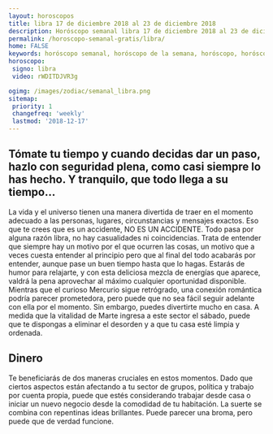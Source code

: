 ```yaml
---
layout: horoscopos
title: libra 17 de diciembre 2018 al 23 de diciembre 2018 
description: Horóscopo semanal libra 17 de diciembre 2018 al 23 de diciembre 2018. Tómate tu tiempo y cuando decidas dar un paso, hazlo con seguridad plena, como casi siempre lo has hecho. Y tranquilo, que todo llega a su tiempo…
permalink: /horoscopo-semanal-gratis/libra/
home: FALSE
keywords: horóscopo semanal, horóscopo de la semana, horóscopo, horóscopo gratis,horóscopos, horóscopo esperanza gracia, horoscopos libra la semana, horóscopos gratis, Tarot, Astrologia, Zodíaco, libra, horoscopo gratis, semanal
horoscopo:
 signo: libra
 video: rWDITDJVR3g

ogimg: /images/zodiac/semanal_libra.png
sitemap:
 priority: 1
 changefreq: 'weekly'
 lastmod: '2018-12-17'
---
```




## Tómate tu tiempo y cuando decidas dar un paso, hazlo con seguridad plena, como casi siempre lo has hecho. Y tranquilo, que todo llega a su tiempo…

La vida y el universo tienen una manera divertida de traer en el momento adecuado a las personas, lugares, circunstancias y mensajes exactos. Eso que te crees que es un accidente, NO ES UN ACCIDENTE. Todo pasa por alguna razón libra, no hay casualidades ni coincidencias. Trata de entender que siempre hay un motivo por el que ocurren las cosas, un motivo que a veces cuesta entender al principio pero que al final del todo acabarás por entender, aunque pase un buen tiempo hasta que lo hagas.
Estarás de humor para relajarte, y con esta deliciosa mezcla de energías que aparece, valdrá la pena aprovechar al máximo cualquier oportunidad disponible. Mientras que el curioso Mercurio sigue retrógrado, una conexión romántica podría parecer prometedora, pero puede que no sea fácil seguir adelante con ella por el momento. Sin embargo, puedes divertirte mucho en casa. A medida que la vitalidad de Marte ingresa a este sector el sábado, puede que te dispongas a eliminar el desorden y a que tu casa esté limpia y ordenada.

## Dinero

Te beneficiarás de dos maneras cruciales en estos momentos. Dado que ciertos aspectos están afectando a tu sector de grupos, política y trabajo por cuenta propia, puede que estés considerando trabajar desde casa o iniciar un nuevo negocio desde la comodidad de tu habitación. La suerte se combina con repentinas ideas brillantes. Puede parecer una broma, pero puede que de verdad funcione.
